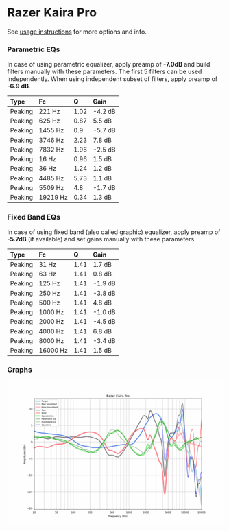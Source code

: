 # Razer Kaira Pro
See [usage instructions](https://github.com/jaakkopasanen/AutoEq#usage) for more options and info.

### Parametric EQs
In case of using parametric equalizer, apply preamp of **-7.0dB** and build filters manually
with these parameters. The first 5 filters can be used independently.
When using independent subset of filters, apply preamp of **-6.9 dB**.

| Type    | Fc       |    Q | Gain    |
|:--------|:---------|:-----|:--------|
| Peaking | 221 Hz   | 1.02 | -4.2 dB |
| Peaking | 625 Hz   | 0.87 | 5.5 dB  |
| Peaking | 1455 Hz  | 0.9  | -5.7 dB |
| Peaking | 3746 Hz  | 2.23 | 7.8 dB  |
| Peaking | 7832 Hz  | 1.96 | -2.5 dB |
| Peaking | 16 Hz    | 0.96 | 1.5 dB  |
| Peaking | 36 Hz    | 1.24 | 1.2 dB  |
| Peaking | 4485 Hz  | 5.73 | 1.1 dB  |
| Peaking | 5509 Hz  | 4.8  | -1.7 dB |
| Peaking | 19219 Hz | 0.34 | 1.3 dB  |

### Fixed Band EQs
In case of using fixed band (also called graphic) equalizer, apply preamp of **-5.7dB**
(if available) and set gains manually with these parameters.

| Type    | Fc       |    Q | Gain    |
|:--------|:---------|:-----|:--------|
| Peaking | 31 Hz    | 1.41 | 1.7 dB  |
| Peaking | 63 Hz    | 1.41 | 0.8 dB  |
| Peaking | 125 Hz   | 1.41 | -1.9 dB |
| Peaking | 250 Hz   | 1.41 | -3.8 dB |
| Peaking | 500 Hz   | 1.41 | 4.8 dB  |
| Peaking | 1000 Hz  | 1.41 | -1.0 dB |
| Peaking | 2000 Hz  | 1.41 | -4.5 dB |
| Peaking | 4000 Hz  | 1.41 | 6.8 dB  |
| Peaking | 8000 Hz  | 1.41 | -3.4 dB |
| Peaking | 16000 Hz | 1.41 | 1.5 dB  |

### Graphs
![](./Razer%20Kaira%20Pro.png)